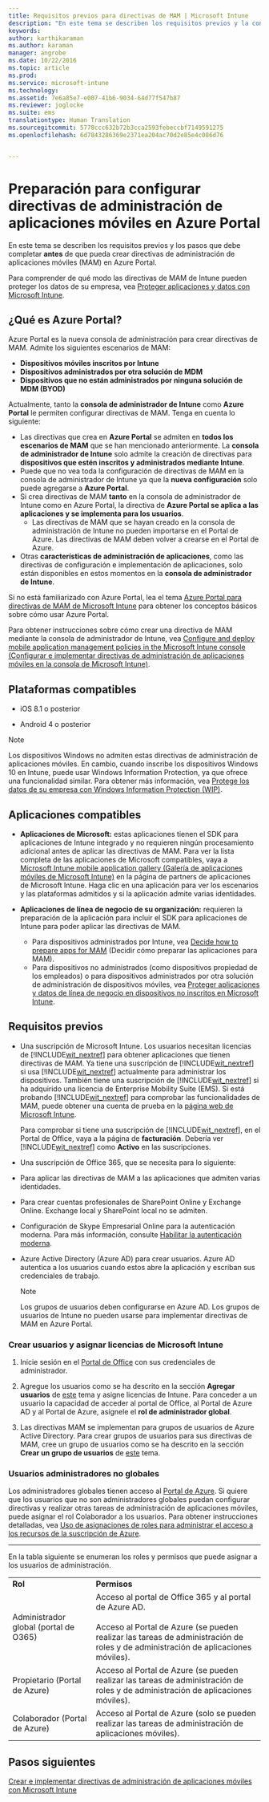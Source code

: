 ```yaml
---
title: Requisitos previos para directivas de MAM | Microsoft Intune
description: "En este tema se describen los requisitos previos y la configuración de los usuarios antes de poder crear directivas de administración de aplicaciones móviles."
keywords: 
author: karthikaraman
ms.author: karaman
manager: angrobe
ms.date: 10/22/2016
ms.topic: article
ms.prod: 
ms.service: microsoft-intune
ms.technology: 
ms.assetid: 7e6a85e7-e007-41b6-9034-64d77f547b87
ms.reviewer: joglocke
ms.suite: ems
translationtype: Human Translation
ms.sourcegitcommit: 5778ccc632b72b3cca2593febeccbf7149591275
ms.openlocfilehash: 6d7843286369e2371ea204ac70d2e85e4c086d76


---
```


# Preparación para configurar directivas de administración de aplicaciones móviles en Azure Portal
En este tema se describen los requisitos previos y los pasos que debe completar **antes** de que pueda crear directivas de administración de aplicaciones móviles (MAM) en Azure Portal.

Para comprender de qué modo las directivas de MAM de Intune pueden proteger los datos de su empresa, vea [Proteger aplicaciones y datos con Microsoft Intune](protect-apps-and-data-with-microsoft-intune.md).

## ¿Qué es Azure Portal?
Azure Portal es la nueva consola de administración para crear directivas de MAM. Admite los siguientes escenarios de MAM:
- **Dispositivos móviles inscritos por Intune**
- **Dispositivos administrados por otra solución de MDM**
- **Dispositivos que no están administrados por ninguna solución de MDM (BYOD)**


Actualmente, tanto la **consola de administrador de Intune** como **Azure Portal** le permiten configurar directivas de MAM.  Tenga en cuenta lo siguiente:

* Las directivas que crea en **Azure Portal** se admiten en **todos los escenarios de MAM** que se han mencionado anteriormente. La **consola de administrador de Intune** solo admite la creación de directivas para **dispositivos que estén inscritos y administrados mediante Intune**.
* Puede que no vea toda la configuración de directivas de MAM en la consola de administrador de Intune ya que la **nueva configuración** solo puede agregarse a **Azure Portal**.
* Si crea directivas de MAM **tanto** en la consola de administrador de Intune como en Azure Portal, la directiva de **Azure Portal se aplica a las aplicaciones y se implementa para los usuarios**.
    * Las directivas de MAM que se hayan creado en la consola de administración de Intune no pueden importarse en el Portal de Azure.  Las directivas de MAM deben volver a crearse en el Portal de Azure.
* Otras **características de administración de aplicaciones**, como las directivas de configuración e implementación de aplicaciones, solo están disponibles en estos momentos en la **consola de administrador de Intune**.


Si no está familiarizado con Azure Portal, lea el tema [Azure Portal para directivas de MAM de Microsoft Intune](azure-portal-for-microsoft-intune-mam-policies.md) para obtener los conceptos básicos sobre cómo usar Azure Portal.

Para obtener instrucciones sobre cómo crear una directiva de MAM mediante la consola de administrador de Intune, vea [Configure and deploy mobile application management policies in the Microsoft Intune console (Configurar e implementar directivas de administración de aplicaciones móviles en la consola de Microsoft Intune)](configure-and-deploy-mobile-application-management-policies-in-the-microsoft-intune-console.md).


##  Plataformas compatibles
- iOS 8.1 o posterior

- Android 4 o posterior

>[!NOTE]
>Los dispositivos Windows no admiten estas directivas de administración de aplicaciones móviles. En cambio, cuando inscribe los dispositivos Windows 10 en Intune, puede usar Windows Information Protection, ya que ofrece una funcionalidad similar. Para obtener más información, vea [Protege los datos de su empresa con Windows Information Protection (WIP)](https://technet.microsoft.com/en-us/itpro/windows/keep-secure/protect-enterprise-data-using-wip).

##  Aplicaciones compatibles
* **Aplicaciones de Microsoft:** estas aplicaciones tienen el SDK para aplicaciones de Intune integrado y no requieren ningún procesamiento adicional antes de aplicar las directivas de MAM.
Para ver la lista completa de las aplicaciones de Microsoft compatibles, vaya a [Microsoft Intune mobile application gallery (Galería de aplicaciones móviles de Microsoft Intune)](https://www.microsoft.com/en-us/cloud-platform/microsoft-intune-apps) en la página de partners de aplicaciones de Microsoft Intune. Haga clic en una aplicación para ver los escenarios y las plataformas admitidos y si la aplicación admite varias identidades.
* **Aplicaciones de línea de negocio de su organización:** requieren la preparación de la aplicación para incluir el SDK para aplicaciones de Intune para poder aplicar las directivas de MAM.

  * Para dispositivos administrados por Intune, vea [Decide how to prepare apps for MAM](decide-how-to-prepare-apps-for-mobile-application-management-with-microsoft-intune.md) (Decidir cómo preparar las aplicaciones para MAM).
  * Para dispositivos no administrados (como dispositivos propiedad de los empleados) o para dispositivos administrados por otra solución de administración de dispositivos móviles, vea [Proteger aplicaciones y datos de línea de negocio en dispositivos no inscritos en Microsoft Intune](protect-line-of-business-apps-and-data-on-devices-not-enrolled-in-microsoft-intune.md).

## Requisitos previos

-   Una suscripción de Microsoft Intune.    Los usuarios necesitan licencias de [!INCLUDE[wit_nextref](../includes/wit_nextref_md.md)] para obtener aplicaciones que tienen directivas de MAM.
Ya tiene una suscripción de [!INCLUDE[wit_nextref](../includes/wit_nextref_md.md)] si usa [!INCLUDE[wit_nextref](../includes/wit_nextref_md.md)] actualmente para administrar los dispositivos.  También tiene una suscripción de [!INCLUDE[wit_nextref](../includes/wit_nextref_md.md)] si ha adquirido una licencia de Enterprise Mobility Suite (EMS). Si está probando [!INCLUDE[wit_nextref](../includes/wit_nextref_md.md)] para comprobar las funcionalidades de MAM, puede obtener una cuenta de prueba en la [página web de Microsoft Intune](http://www.microsoft.com/en-us/server-cloud/products/microsoft-intune/).

    Para comprobar si tiene una suscripción de [!INCLUDE[wit_nextref](../includes/wit_nextref_md.md)], en el Portal de Office, vaya a la página de **facturación**.  Debería ver [!INCLUDE[wit_nextref](../includes/wit_nextref_md.md)] como **Activo** en las suscripciones.

-   Una suscripción de Office 365, que se necesita para lo siguiente:
  - Para aplicar las directivas de MAM a las aplicaciones que admiten varias identidades.
  - Para crear cuentas profesionales de SharePoint Online y Exchange Online. Exchange local y SharePoint local no se admiten.
-   Configuración de Skype Empresarial Online para la autenticación moderna. Para más información, consulte [Habilitar la autenticación moderna](http://social.technet.microsoft.com/wiki/contents/articles/34339.skype-for-business-online-enable-your-tenant-for-modern-authentication.aspx).


- Azure Active Directory (Azure AD) para crear usuarios. Azure AD autentica a los usuarios cuando estos abre la aplicación y escriban sus credenciales de trabajo.

    > [!NOTE]
    > Los grupos de usuarios deben configurarse en Azure AD. Los grupos de usuarios de Intune no pueden usarse para implementar directivas de MAM en Azure Portal.

### Crear usuarios y asignar licencias de Microsoft Intune

1.  Inicie sesión en el [Portal de Office](http://portal.office.com) con sus credenciales de administrador.

2.  Agregue los usuarios como se ha descrito en la sección **Agregar usuarios** de [este](https://docs.microsoft.com/en-us/intune/understand-explore/get-started-with-a-30-day-trial-of-microsoft-intune-step-2) tema y asigne licencias de Intune. Para conceder a un usuario la capacidad de acceder al portal de Office, al Portal de Azure AD y al Portal de Azure, asígnele el **rol de administrador global**.

5.  Las directivas MAM se implementan para grupos de usuarios de Azure Active Directory. Para crear grupos de usuarios para sus directivas de MAM, cree un grupo de usuarios como se ha descrito en la sección **Crear un grupo de usuarios** de [este](https://docs.microsoft.com/en-us/intune/understand-explore/get-started-with-a-30-day-trial-of-microsoft-intune-step-3) tema.

### Usuarios administradores no globales

Los administradores globales tienen acceso al [Portal de Azure](https://portal.azure.com).  Si quiere que los usuarios que no son administradores globales puedan configurar directivas y realizar otras tareas de administración de aplicaciones móviles, puede asignar el rol Colaborador a los usuarios. Para obtener instrucciones detalladas, vea [Uso de asignaciones de roles para administrar el acceso a los recursos de la suscripción de Azure](https://azure.microsoft.com/en-us/documentation/articles/role-based-access-control-configure/).

---------------------------------

En la tabla siguiente se enumeran los roles y permisos que puede asignar a los usuarios de administración.

|||
|--|----|
|**Rol**|**Permisos**|
|Administrador global (portal de O365)|Acceso al portal de Office 365 y al portal de Azure AD.<br /><br />Acceso al Portal de Azure (se pueden realizar las tareas de administración de roles y de administración de aplicaciones móviles).|
|Propietario (Portal de Azure)|Acceso al Portal de Azure (se pueden realizar las tareas de administración de roles y de administración de aplicaciones móviles).|
|Colaborador (Portal de Azure)|Acceso al Portal de Azure (solo se pueden realizar las tareas de administración de aplicaciones móviles).|




## Pasos siguientes
[Crear e implementar directivas de administración de aplicaciones móviles con Microsoft Intune](create-and-deploy-mobile-app-management-policies-with-microsoft-intune.md)



<!--HONumber=Oct16_HO3-->


